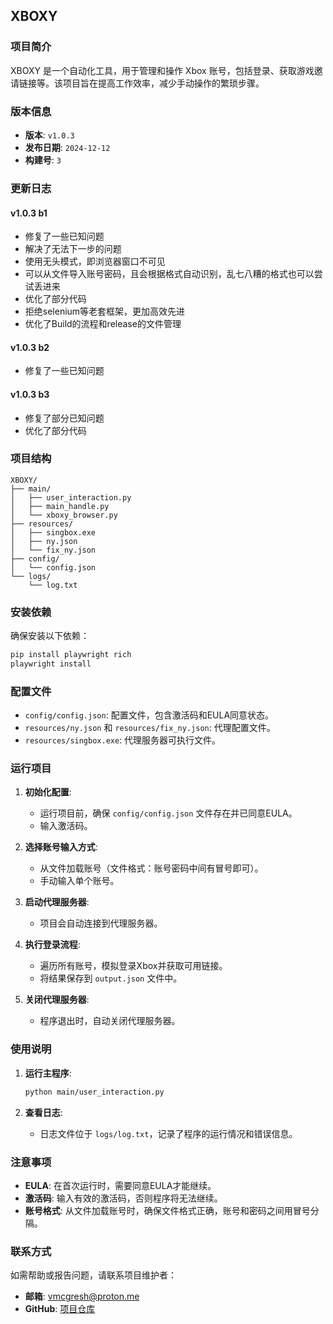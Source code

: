 ## XBOXY

### 项目简介

XBOXY 是一个自动化工具，用于管理和操作 Xbox 账号，包括登录、获取游戏邀请链接等。该项目旨在提高工作效率，减少手动操作的繁琐步骤。

### 版本信息

- **版本**: `v1.0.3`
- **发布日期**: `2024-12-12`
- **构建号**: `3`

### 更新日志

#### v1.0.3 b1
- 修复了一些已知问题
- 解决了无法下一步的问题
- 使用无头模式，即浏览器窗口不可见
- 可以从文件导入账号密码，且会根据格式自动识别，乱七八糟的格式也可以尝试丢进来
- 优化了部分代码
- 拒绝selenium等老套框架，更加高效先进
- 优化了Build的流程和release的文件管理

#### v1.0.3 b2
- 修复了一些已知问题

#### v1.0.3 b3
- 修复了部分已知问题
- 优化了部分代码

### 项目结构

```
XBOXY/
├── main/
│   ├── user_interaction.py
│   ├── main_handle.py
│   └── xboxy_browser.py
├── resources/
│   ├── singbox.exe
│   ├── ny.json
│   └── fix_ny.json
├── config/
│   └── config.json
└── logs/
    └── log.txt
```

### 安装依赖

确保安装以下依赖：

```bash
pip install playwright rich
playwright install
```

### 配置文件

- `config/config.json`: 配置文件，包含激活码和EULA同意状态。
- `resources/ny.json` 和 `resources/fix_ny.json`: 代理配置文件。
- `resources/singbox.exe`: 代理服务器可执行文件。

### 运行项目

1. **初始化配置**:
   - 运行项目前，确保 `config/config.json` 文件存在并已同意EULA。
   - 输入激活码。

2. **选择账号输入方式**:
   - 从文件加载账号（文件格式：账号密码中间有冒号即可）。
   - 手动输入单个账号。

3. **启动代理服务器**:
   - 项目会自动连接到代理服务器。

4. **执行登录流程**:
   - 遍历所有账号，模拟登录Xbox并获取可用链接。
   - 将结果保存到 `output.json` 文件中。

5. **关闭代理服务器**:
   - 程序退出时，自动关闭代理服务器。

### 使用说明

1. **运行主程序**:

   ```bash
   python main/user_interaction.py
   ```

2. **查看日志**:
   - 日志文件位于 `logs/log.txt`，记录了程序的运行情况和错误信息。

### 注意事项

- **EULA**: 在首次运行时，需要同意EULA才能继续。
- **激活码**: 输入有效的激活码，否则程序将无法继续。
- **账号格式**: 从文件加载账号时，确保文件格式正确，账号和密码之间用冒号分隔。

### 联系方式

如需帮助或报告问题，请联系项目维护者：

- **邮箱**: vmcgresh@proton.me
- **GitHub**: [项目仓库](https://github.com/Kevin-O-Hsu/XBOXY)

